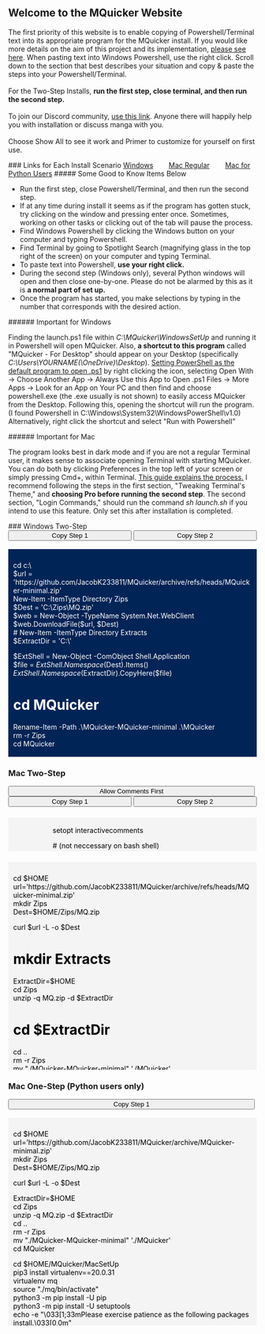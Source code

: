 ## Welcome to the MQuicker Website
<p>The first priority of this website is to enable copying of Powershell/Terminal text into its appropriate program for the MQuicker install. If you would like more details on the aim of this project and its implementation, <a href="https://github.com/JacobK233811/MQuicker#mquicker">please see here</a>. When pasting text into Windows Powershell, use the right click. Scroll down to the section that best describes your situation and copy & paste the steps into your Powershell/Terminal. <br><br>For the Two-Step Installs, <b>run the first step, close terminal, and then run the second step.</b> <br><br>To join our Discord community, <a href="https://discord.gg/f7r8Emws8G">use this link</a>. Anyone there will happily help you with installation or discuss manga with you.<br><br>Choose Show All to see it work and Primer to customize for yourself on first use.<br></p>
### Links for Each Install Scenario
<a href="#windows-two-step">Windows</a>&nbsp;&nbsp;&nbsp;&nbsp;&nbsp;&nbsp;&nbsp;&nbsp;<a href="#mac-two-step">Mac Regular</a>&nbsp;&nbsp;&nbsp;&nbsp;&nbsp;&nbsp;&nbsp;&nbsp;<a href="#mos">Mac for Python Users</a>
##### Some Good to Know Items Below
<ul>
  <li>Run the first step, close Powershell/Terminal, and then run the second step.</li>
  <li>If at any time during install it seems as if the program has gotten stuck, try clicking on the window and pressing enter once. Sometimes, working on other tasks or clicking out of the tab will pause the process.</li>
  <li>Find Windows Powershell by clicking the Windows button on your computer and typing Powershell.</li>
  <li>Find Terminal by going to Spotlight Search (magnifying glass in the top right of the screen) on your computer and typing Terminal.</li>
  <li>To paste text into Powershell, <b>use your right click.</b></li>
  <li>During the second step (Windows only), several Python windows will open and then close one-by-one. Please do not be alarmed by this as it is <b>a normal part of set up.</b></li>
  <li>Once the program has started, you make selections by typing in the number that corresponds with the desired action.</li>
</ul>
###### Important for Windows
<p>Finding the launch.ps1 file within <em>C:\MQuicker\WindowsSetUp</em> and running it in Powershell will open MQuicker. Also, <b>a shortcut to this program</b> called "MQuicker - For Desktop" should appear on your Desktop (specifically <em>C:\Users\YOURNAME(\OneDrive)\Desktop</em>).
<a href="https://www.top-password.com/blog/set-ps1-script-to-open-with-powershell-by-default/">Setting PowerShell as the default program to open .ps1</a> by right clicking the icon, selecting Open With -> Choose Another App -> Always Use this App to Open .ps1 Files -> More Apps -> Look for an App on Your PC and then find and choose powershell.exe (the .exe usually is not shown) to easily access MQuicker from the Desktop. Following this, opening the shortcut will run the program.
(I found Powershell in C:\Windows\System32\WindowsPowerShell\v1.0) Alternatively, right click the shortcut and select "Run with Powershell"</p>
###### Important for Mac
<p>The program looks best in dark mode and if you are not a regular Terminal user, it makes sense to associate opening Terminal with starting MQuicker. You can do both by clicking Preferences in the top left of your screen or simply pressing Cmd+, within Terminal. <a href="https://www.maketecheasier.com/customize-mac-terminal/">This guide explains the process.</a> I recommend following the steps in the first section, "Tweaking Terminal's Theme," and <b>choosing Pro before running the second step</b>. The second section, "Login Commands," should run the command <em>sh launch.sh</em> if you intend to use this feature. Only set this after installation is completed.</p>
### Windows Two-Step
<div>
     <button style="width: 250px;" onclick="CopyToClipboard('wstep1');return false;">Copy Step 1</button>
     <button class="button" style="width: 250px;" onclick="CopyToClipboard('wstep2');return false;">Copy Step 2</button>
     <br><br>
     <div style="background-color: #012456; color: white; max-height: 400px; overflow: scroll; padding: 10px;">
          <p id="wstep1">cd c:\<br>
$url = 'https://github.com/JacobK233811/MQuicker/archive/refs/heads/MQuicker-minimal.zip'<br>
New-Item -ItemType Directory Zips<br>
$Dest = 'C:\Zips\MQ.zip'<br>
$web = New-Object -TypeName System.Net.WebClient<br>
$web.DownloadFile($url, $Dest)<br># New-Item -ItemType Directory Extracts<br>
$ExtractDir = 'C:\'<br>

$ExtShell = New-Object -ComObject Shell.Application<br>
$file = $ExtShell.Namespace($Dest).Items()<br>
$ExtShell.Namespace($ExtractDir).CopyHere($file)<br>
# cd MQuicker<br>
Rename-Item -Path .\MQuicker-MQuicker-minimal .\MQuicker<br>
rm -r Zips<br>
cd MQuicker<br>

# Credits to deto's Miniconda-Install GitHub repository<br>
$ErrorActionPreference = "Stop"<br>

# Name of application to install<br>
$AppName="Python, Pip, & Conda"<br>

# Set your project's install directory name here<br>
$InstallDir="PythonFiles"<br>

# Dependencies installed with pip instead<br>
# Comment out the next line if no PyPi dependencies<br>
$PyPiPackage="-r requirements.txt"<br>

Write-Host -Foreground Green ("`nInstalling $AppName to "+(get-location).path+"\$InstallDir")<br>

rm "PythonFiles\.gitkeep"
# Download Latest Miniconda Installer<br>
Write-Host -Foreground Green "`nDownloading Miniconda Installer...`n"<br>

(New-Object System.Net.WebClient).DownloadFile("https://repo.anaconda.com/miniconda/Miniconda3-latest-Windows-x86_64.exe", "$pwd\Miniconda_Install.exe")<br>

# Install Python environment through Miniconda<br>
Write-Host "Installing Miniconda...`n"<br>
Start-Process Miniconda_Install.exe "/S /AddToPath=1 /D=$pwd\$InstallDir" -Wait<br>

# Cleanup<br>
Remove-Item "Miniconda_Install.exe"<br>

Write-Host -Foreground Green ("Close this shell, open a new one, and run the contents of setup2.ps1")<br>
# End Step 1 <br></p>
     </div>
     <br>
     <div style="background-color: #012456; color: white; max-height: 400px; overflow: scroll; padding: 10px;">
          <p id="wstep2">Set-ExecutionPolicy Unrestricted -Scope CurrentUser -Force<br>
cd c:\MQuicker\WindowsSetUp<br>
pip install virtualenv==20.0.31<br>
virtualenv mq<br>
.\mq\Scripts\activate<br>
Write-Host -Foreground Green ("`Please exercise patience as the following packages install.")<br>
pip install -r "..\requirements.txt"<br>
Invoke-Expression "ls $env:USERPROFILE\OneDrive\Desktop" -ErrorVariable isnotonedrive<br>
if (!$isnotonedrive) {mv ".\MQuicker - For Desktop.lnk" ($env:USERPROFILE + "\OneDrive\Desktop")} else {mv ".\MQuicker - For Desktop.lnk" ($env:USERPROFILE + "\Desktop")}<br>
Write-Host ("`nCongratulations on Setting Up MQuicker!!")<br>
cd ..<br>
python checker.py<br>
# End Step 2 <br></p>
     </div>     
</div>

### Mac Two-Step
<div>
     <button style="width: 500px;" onclick="CopyToClipboard('comment');return false;">Allow Comments First</button>
     <br>
     <button style="width: 250px;" onclick="CopyToClipboard('mstep1');return false;">Copy Step 1</button>
     <button class="button" style="width: 250px;" onclick="CopyToClipboard('mstep2');return false;">Copy Step 2</button>
     <br><br>
     <div style="background-color: #f4f4f4; color: black; padding: 3px 90px; margin: 5px auto;">
                                                                                                              <p id="comment">setopt interactivecomments</p> # (not neccessary on bash shell)
                                                                                                              </div><br>
     <div style="background-color: #f4f4f4; color: black; max-height: 400px; overflow: scroll; padding: 10px;">
          <p id="mstep1">cd $HOME<br>
url='https://github.com/JacobK233811/MQuicker/archive/refs/heads/MQuicker-minimal.zip'<br>
mkdir Zips<br>
Dest=$HOME/Zips/MQ.zip<br>

curl $url -L -o $Dest<br>

# mkdir Extracts<br>
ExtractDir=$HOME<br>
cd Zips<br>
unzip -q MQ.zip -d $ExtractDir<br>
# cd $ExtractDir<br>
cd ..<br>
rm -r Zips<br>
mv "./MQuicker-MQuicker-minimal" './MQuicker'<br>
cd MQuicker<br>

# Credits to detos Miniconda-Install GitHub repository<br>
set -e<br>

# Name of application to install<br>
AppName="Python, Pip, & Conda"<br>

# Set your projects install directory name here<br>
InstallDir="PythonFiles"<br>

# Install the package from PyPi<br>
# Comment out next line if installing locally<br>
PyPiPackage="-r requirements.txt"<br>

echo<br>
echo "Installing $AppName"<br>

echo<br>
echo "Installing into: $(pwd)/$InstallDir"<br>
echo<br>

# Miniconda doesnt work for directory structures with spaces<br>
if [[ $(pwd) == *" "* ]]<br>
then<br>
    &nbsp;&nbsp;&nbsp;&nbsp;echo "ERROR: Cannot install into a directory with a space in its path" >&2<br>
    &nbsp;&nbsp;&nbsp;&nbsp;echo "Exiting..."<br>
    &nbsp;&nbsp;&nbsp;&nbsp;echo<br>
    &nbsp;&nbsp;&nbsp;&nbsp;exit 1<br>
fi<br>

rm "PythonFiles/.gitkeep"<br>
# Test if new directory is empty.  Exit if its not<br>
if [ -d $(pwd)/$InstallDir ]; then<br>
    &nbsp;&nbsp;&nbsp;&nbsp;if [ "$(ls -A $(pwd)/$InstallDir)" ]; then<br>
        &nbsp;&nbsp;&nbsp;&nbsp;&nbsp;&nbsp;&nbsp;&nbsp;echo "ERROR: Directory is not empty" >&2<br>
        &nbsp;&nbsp;&nbsp;&nbsp;&nbsp;&nbsp;&nbsp;&nbsp;echo "If you want to install into $(pwd)/$InstallDir, "<br>
        &nbsp;&nbsp;&nbsp;&nbsp;&nbsp;&nbsp;&nbsp;&nbsp;echo "clear the directory first and run this script again."<br>
        &nbsp;&nbsp;&nbsp;&nbsp;&nbsp;&nbsp;&nbsp;&nbsp;echo "Exiting..."<br>
        &nbsp;&nbsp;&nbsp;&nbsp;&nbsp;&nbsp;&nbsp;&nbsp;echo<br>
        &nbsp;&nbsp;&nbsp;&nbsp;&nbsp;&nbsp;&nbsp;&nbsp;exit 1<br>
    &nbsp;&nbsp;&nbsp;&nbsp;fi<br>
fi<br>

# Download and install Miniconda<br>
set +e<br>
curl "https://repo.anaconda.com/miniconda/Miniconda3-latest-MacOSX-x86_64.sh" -o Miniconda_Install.sh<br>
if [ $? -ne 0 ]; then<br>
    &nbsp;&nbsp;&nbsp;&nbsp;curl "https://repo.anaconda.com/miniconda/Miniconda3-latest-MacOSX-x86_64.sh" -o Miniconda_Install.sh<br>
fi<br>
set -e<br>

bash Miniconda_Install.sh -b -f -p $InstallDir<br>

# Cleanup<br>
rm Miniconda_Install.sh<br>

source "./PythonFiles/bin/activate"<br>
conda init zsh<br>

echo "Close this shell, open a new one, and run the contents of setup2.sh"<br>
# End Step 1<br></p>
     </div>
     <br>
     <div style="background-color: #f4f4f4; color: black; max-height: 400px; overflow: scroll; padding: 10px;">
          <p id="mstep2">cd $HOME/MQuicker<br>
          source "./PythonFiles/bin/activate"<br>
          cd MacSetUp<br>
pip3 install virtualenv==20.0.31<br>
virtualenv mq<br>
source "./mq/bin/activate"<br>
python3 -m pip install -U pip<br>
python3 -m pip install -U setuptools<br>
echo -e "\033[1;33mPlease exercise patience as the following packages install.\033[0,0m"<br>
python3 -m pip install -r "../requirements.txt"<br>
mv "./launch.sh" $HOME<br>
echo "Congratulations on Setting Up MQuicker!!"<br>
cd ..<br>
python3 checker.py<br>
# End Step 2<br></p>
     </div>     
</div>

<h3 id="mos">Mac One-Step (Python users only)</h3>
<div>
     <button style="width: 500px;" onclick="CopyToClipboard('mstep3');return false;">Copy Step 1</button>
     <br><br>
     <div style="background-color: #f4f4f4; color: black; max-height: 400px; overflow: scroll; padding: 10px;">
          <p id="mstep3">cd $HOME<br>
url='https://github.com/JacobK233811/MQuicker/archive/MQuicker-minimal.zip'<br>
mkdir Zips<br>
Dest=$HOME/Zips/MQ.zip<br>

curl $url -L -o $Dest<br>

ExtractDir=$HOME<br>
cd Zips<br>
unzip -q MQ.zip -d $ExtractDir<br>
cd ..<br>
rm -r Zips<br>
mv "./MQuicker-MQuicker-minimal" './MQuicker'<br>
cd MQuicker<br>

cd $HOME/MQuicker/MacSetUp<br>
pip3 install virtualenv==20.0.31<br>
virtualenv mq<br>
source "./mq/bin/activate"<br>
python3 -m pip install -U pip<br>
python3 -m pip install -U setuptools<br>
echo -e "\033[1;33mPlease exercise patience as the following packages install.\033[0,0m"<br>
python3 -m pip install -r "../requirements.txt"<br>
mv "./launch.sh" $HOME<br>
echo "Congratulations on Setting Up MQuicker!!"<br>
cd ..<br>
python3 checker.py<br>
# End Step 1<br></p>
     </div>
</div>

<script src="//cdnjs.cloudflare.com/ajax/libs/clipboard.js/1.4.0/clipboard.min.js">(function(){
    new Clipboard('#copy-button');
})();</script>
<script src="w3.js"></script>
<script>
function CopyToClipboard(id)
{
var r = document.createRange();
r.selectNode(document.getElementById(id));
window.getSelection().removeAllRanges();
window.getSelection().addRange(r);
document.execCommand('copy');
window.getSelection().removeAllRanges();
     
/* Alert the copied text */
alert("Copied the code for this step.");
}
</script>
